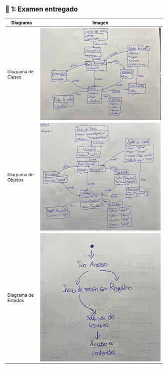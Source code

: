 ## 📂 1: **Examen entregado**

| Diagrama              | Imagen                          |
|-----------------------|----------------------------------|
| Diagrama de Clases    | ![Diagrama de Clases](/images/png/diagramaDeClasesExamen.jpg) |
| Diagrama de Objetos   | ![Diagrama de Objetos](/images/png/diagramaDeObjetosExamen.jpg) |
| Diagrama de Estados   | ![Diagrama de Estados](/images/png/diagramaDeEstadosExamen.jpg) |